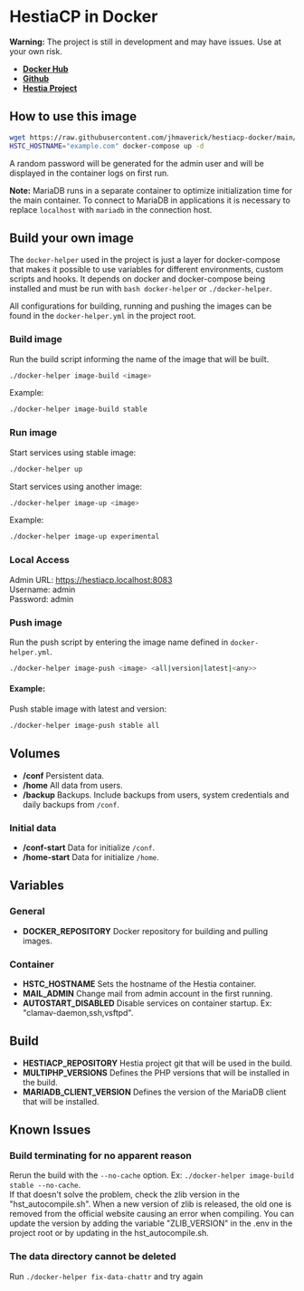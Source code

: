 # HestiaCP in Docker

**Warning:** The project is still in development and may have issues. Use at your own risk.

* **[Docker Hub](https://hub.docker.com/r/jhmaverick/hestiacp)**
* **[Github](https://github.com/jhmaverick/hestiacp-docker)**
* **[Hestia Project](https://hestiacp.com/)**


## How to use this image

```bash
wget https://raw.githubusercontent.com/jhmaverick/hestiacp-docker/main/docker-compose.yml
HSTC_HOSTNAME="example.com" docker-compose up -d
```

A random password will be generated for the admin user and will be displayed in the container logs on first run.

**Note:** MariaDB runs in a separate container to optimize initialization time for the main container. 
To connect to MariaDB in applications it is necessary to replace `localhost` with `mariadb` in the connection host.


## Build your own image

The `docker-helper` used in the project is just a layer for docker-compose that makes it possible to use variables for different environments, custom scripts and hooks. It depends on docker and docker-compose being installed and must be run with `bash docker-helper` or `./docker-helper`.

All configurations for building, running and pushing the images can be found in the `docker-helper.yml` in the project root.

### Build image

Run the build script informing the name of the image that will be built.
```bash
./docker-helper image-build <image>
```

Example:
```bash
./docker-helper image-build stable
```

### Run image

Start services using stable image:
```bash
./docker-helper up
```

Start services using another image:
```bash
./docker-helper image-up <image>
```

Example:
```bash
./docker-helper image-up experimental
```

### Local Access
Admin URL: https://hestiacp.localhost:8083  
Username:  admin  
Password:  admin

### Push image

Run the push script by entering the image name defined in `docker-helper.yml`.
```bash
./docker-helper image-push <image> <all|version|latest|<any>>
```

#### Example:
Push stable image with latest and version:
```bash
./docker-helper image-push stable all
```


## Volumes

* **/conf** Persistent data.
* **/home** All data from users.
* **/backup** Backups. Include backups from users, system credentials and daily backups from `/conf`.

### Initial data

* **/conf-start** Data for initialize `/conf`.
* **/home-start** Data for initialize `/home`.


## Variables

### General
* **DOCKER_REPOSITORY** Docker repository for building and pulling images.

### Container
* **HSTC_HOSTNAME** Sets the hostname of the Hestia container.
* **MAIL_ADMIN** Change mail from admin account in the first running.
* **AUTOSTART_DISABLED** Disable services on container startup. Ex: "clamav-daemon,ssh,vsftpd".

## Build
* **HESTIACP_REPOSITORY** Hestia project git that will be used in the build.
* **MULTIPHP_VERSIONS** Defines the PHP versions that will be installed in the build.
* **MARIADB_CLIENT_VERSION** Defines the version of the MariaDB client that will be installed.


## Known Issues

### Build terminating for no apparent reason

Rerun the build with the `--no-cache` option. Ex: `./docker-helper image-build stable --no-cache`.  
If that doesn't solve the problem, check the zlib version in the "hst_autocompile.sh". When a new version of zlib is released, the old one is removed from the official website causing an error when compiling. You can update the version by adding the variable "ZLIB_VERSION" in the .env in the project root or by updating in the hst_autocompile.sh.

### The data directory cannot be deleted

Run `./docker-helper fix-data-chattr` and try again

